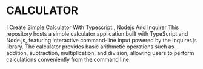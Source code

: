 # CALCULATOR
I Create Simple Calculator With Typescript , Nodejs And Inquirer This repository hosts a simple calculator application built with TypeScript and Node.js, featuring interactive command-line input powered by the Inquirer.js library. The calculator provides basic arithmetic operations such as addition, subtraction, multiplication, and division, allowing users to perform calculations conveniently from the command line
